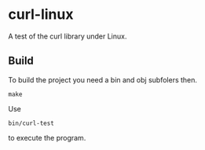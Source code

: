 # curl-linux
A test of the curl library under Linux.

## Build

To build the project you need a bin and obj subfolers then.

```
make
```

Use

```
bin/curl-test
```

to execute the program.
